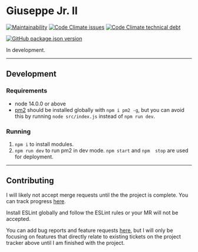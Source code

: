 # Giuseppe Jr. II

[![Maintainability](https://api.codeclimate.com/v1/badges/409e726dc858ae9e6df5/maintainability)](https://codeclimate.com/github/SegFault-Verm/GiuseppeJrTheSecond/maintainability)
[![Code Climate issues](https://img.shields.io/codeclimate/issues/SegFault-Verm/GiuseppeJrTheSecond?color=45d298)](https://codeclimate.com/github/SegFault-Verm/GiuseppeJrTheSecond/maintainability)
[![Code Climate technical debt](https://img.shields.io/codeclimate/tech-debt/SegFault-Verm/GiuseppeJrTheSecond?color=45d298)](https://codeclimate.com/github/SegFault-Verm/GiuseppeJrTheSecond/maintainability)

[![GitHub package.json version](https://img.shields.io/github/package-json/v/SegFault-Verm/GiuseppeJrTheSecond)](https://github.com/SegFault-Verm/GiuseppeJrTheSecond/projects/1)

In development.

___

## Development 

### Requirements
* node 14.0.0 or above
* [pm2](https://www.npmjs.com/package/pm2) should be installed globally with `npm i pm2 -g`, but you can avoid this by running `node src/index.js` instead of `npm run dev`.
### Running
1) `npm i` to install modules.
1) `npm run dev` to run pm2 in dev mode. `npm start` and `npm  stop` are used for deployment.

---
## Contributing

I will likely not accept merge requests until the the project is complete. You can track progress [here](https://github.com/SegFault-Verm/GiuseppeJrTheSecond).

Install ESLint globally and follow the ESLint rules or your MR will not be accepted.

You can add bug reports and feature requests [here](https://github.com/SegFault-Verm/GiuseppeJrTheSecond/issues), but I will only be focusing on features that directly relate to existing tickets on the project tracker above until I am finished with the project.